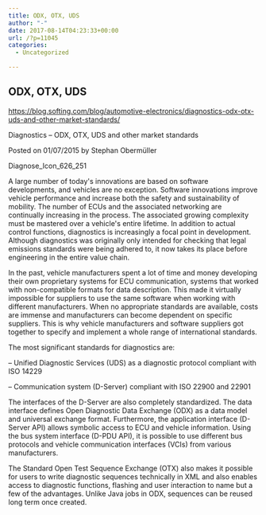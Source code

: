 ```yaml
---
title: ODX, OTX, UDS
author: "-"
date: 2017-08-14T04:23:33+00:00
url: /?p=11045
categories:
  - Uncategorized

---
```

## ODX, OTX, UDS
<https://blog.softing.com/blog/automotive-electronics/diagnostics-odx-otx-uds-and-other-market-standards/>

Diagnostics – ODX, OTX, UDS and other market standards
  
Posted on 01/07/2015 by Stephan Obermüller
  
Diagnose_Icon_626_251
  
A large number of today's innovations are based on software developments, and vehicles are no exception. Software innovations improve vehicle performance and increase both the safety and sustainability of mobility. The number of ECUs and the associated networking are continually increasing in the process. The associated growing complexity must be mastered over a vehicle's entire lifetime. In addition to actual control functions, diagnostics is increasingly a focal point in development. Although diagnostics was originally only intended for checking that legal emissions standards were being adhered to, it now takes its place before engineering in the entire value chain.

In the past, vehicle manufacturers spent a lot of time and money developing their own proprietary systems for ECU communication, systems that worked with non-compatible formats for data description. This made it virtually impossible for suppliers to use the same software when working with different manufacturers. When no appropriate standards are available, costs are immense and manufacturers can become dependent on specific suppliers. This is why vehicle manufacturers and software suppliers got together to specify and implement a whole range of international standards.

The most significant standards for diagnostics are:
  
– Unified Diagnostic Services (UDS) as a diagnostic protocol compliant with ISO 14229
  
– Communication system (D-Server) compliant with ISO 22900 and 22901

The interfaces of the D-Server are also completely standardized. The data interface defines Open Diagnostic Data Exchange (ODX) as a data model and universal exchange format. Furthermore, the application interface (D-Server API) allows symbolic access to ECU and vehicle information. Using the bus system interface (D-PDU API), it is possible to use different bus protocols and vehicle communication interfaces (VCIs) from various manufacturers.

The Standard Open Test Sequence Exchange (OTX) also makes it possible for users to write diagnostic sequences technically in XML and also enables access to diagnostic functions, flashing and user interaction to name but a few of the advantages. Unlike Java jobs in ODX, sequences can be reused long term once created.